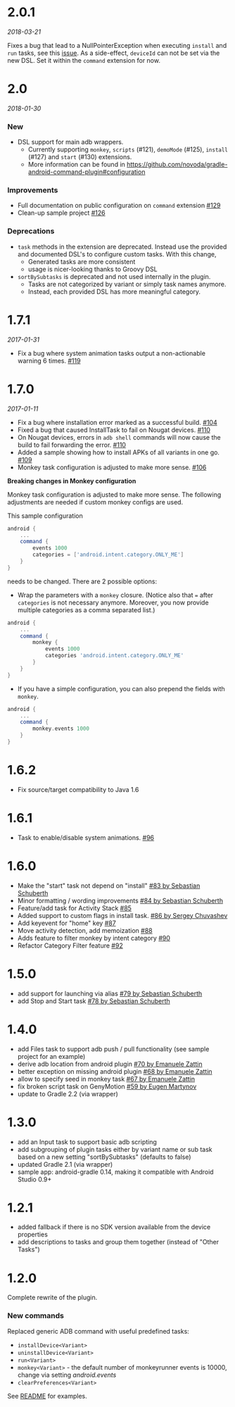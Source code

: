 # 2.0.1

_2018-03-21_

Fixes a bug that lead to a NullPointerException when executing `install` and `run` tasks, see this [issue](https://github.com/novoda/gradle-android-command-plugin/issues/138). 
As a side-effect, `deviceId` can not be set via the new DSL. Set it within the `command` extension for now.

# 2.0

_2018-01-30_

### New

- DSL support for main adb wrappers.
  - Currently supporting `monkey`, `scripts` (#121), `demoMode` (#125), `install` (#127) and `start` (#130) extensions.
  - More information can be found in https://github.com/novoda/gradle-android-command-plugin#configuration

### Improvements

- Full documentation on public configuration on `command` extension [#129](https://github.com/novoda/gradle-android-command-plugin/pull/129)
- Clean-up sample project [#126](https://github.com/novoda/gradle-android-command-plugin/pull/126)

### Deprecations

- `task` methods in the extension are deprecated. Instead use the provided and documented DSL's to configure custom tasks. With this change,
  - Generated tasks are more consistent
  - usage is nicer-looking thanks to Groovy DSL
- `sortBySubtasks` is deprecated and not used internally in the plugin.
  - Tasks are not categorized by variant or simply task names anymore.
  - Instead, each provided DSL has more meaningful category.

# 1.7.1

_2017-01-31_

- Fix a bug where system animation tasks output a non-actionable warning 6 times. [#119](https://github.com/novoda/gradle-android-command-plugin/pull/119)

# 1.7.0

_2017-01-11_

- Fix a bug where installation error marked as a successful build. [#104](https://github.com/novoda/gradle-android-command-plugin/pull/104)
- Fixed a bug that caused InstallTask to fail on Nougat devices. [#110](https://github.com/novoda/gradle-android-command-plugin/pull/110)
- On Nougat devices, errors in `adb shell` commands will now cause the build to fail forwarding the error. [#110](https://github.com/novoda/gradle-android-command-plugin/pull/110)
- Added a sample showing how to install APKs of all variants in one go. [#109](https://github.com/novoda/gradle-android-command-plugin/pull/109)
- Monkey task configuration is adjusted to make more sense. [#106](https://github.com/novoda/gradle-android-command-plugin/pull/106)

**Breaking changes in Monkey configuration**

Monkey task configuration is adjusted to make more sense. The following adjustments are needed if custom monkey configs are used.

This sample configuration 
```groovy
android {
    ...
    command {
        events 1000
        categories = ['android.intent.category.ONLY_ME']
    }
}
```
needs to be changed. There are 2 possible options:
- Wrap the parameters with a `monkey` closure. (Notice also that `=`  after `categories` is not necessary anymore. Moreover, you now provide multiple categories as a comma separated list.)
```groovy
android {
    ...
    command {
        monkey {
            events 1000
            categories 'android.intent.category.ONLY_ME'
        }
    }
}
```
- If you have a simple configuration, you can also prepend the fields with `monkey`.
```groovy
android {
    ...
    command {
        monkey.events 1000
    }
}
```

# 1.6.2
- Fix source/target compatibility to Java 1.6

# 1.6.1
- Task to enable/disable system animations. [#96](https://github.com/novoda/gradle-android-command-plugin/pull/96)

# 1.6.0
- Make the "start" task not depend on "install" [#83 by Sebastian Schuberth](https://github.com/novoda/gradle-android-command-plugin/pull/83)
- Minor formatting / wording improvements [#84 by Sebastian Schuberth](https://github.com/novoda/gradle-android-command-plugin/pull/84) 
- Feature/add task for Activity Stack [#85](https://github.com/novoda/gradle-android-command-plugin/pull/85)
- Added support to custom flags in install task. [#86 by Sergey Chuvashev](https://github.com/novoda/gradle-android-command-plugin/pull/86)
- Add keyevent for "home" key [#87](https://github.com/novoda/gradle-android-command-plugin/pull/87)
- Move activity detection, add memoization [#88](https://github.com/novoda/gradle-android-command-plugin/pull/88)
- Adds feature to filter monkey by intent category [#90](https://github.com/novoda/gradle-android-command-plugin/pull/90)
- Refactor Category Filter feature [#92](https://github.com/novoda/gradle-android-command-plugin/pull/92)

# 1.5.0
- add support for launching via alias [#79 by Sebastian Schuberth](https://github.com/novoda/gradle-android-command-plugin/pull/79)
- add Stop and Start task [#78 by Sebastian Schuberth](https://github.com/novoda/gradle-android-command-plugin/pull/78)

# 1.4.0

- add Files task to support adb push / pull functionality (see sample project for an example)
- derive adb location from android plugin [#70 by Emanuele Zattin](https://github.com/novoda/gradle-android-command-plugin/pull/70)
- better exception on missing android plugin [#68 by Emanuele Zattin](https://github.com/novoda/gradle-android-command-plugin/pull/68)
- allow to specify seed in monkey task [#67 by Emanuele Zattin](https://github.com/novoda/gradle-android-command-plugin/pull/67)
- fix broken script task on GenyMotion [#59 by Eugen Martynov](https://github.com/novoda/gradle-android-command-plugin/pull/59)
- update to Gradle 2.2 (via wrapper)

# 1.3.0

- add an Input task to support basic adb scripting
- add subgrouping of plugin tasks either by variant name or sub task based on a new setting "sortBySubtasks" (defaults to false)
- updated Gradle 2.1 (via wrapper)
- sample app: android-gradle 0.14, making it compatible with Android Studio 0.9+

# 1.2.1

- added fallback if there is no SDK version available from the device properties
- add descriptions to tasks and group them together (instead of "Other Tasks")

# 1.2.0

Complete rewrite of the plugin.

### New commands

Replaced generic ADB command with useful predefined tasks:
- `installDevice<Variant>`
- `uninstallDevice<Variant>`
- `run<Variant>`
- `monkey<Variant>` - the default number of monkeyrunner events is 10000, change via setting _android.events_
- `clearPreferences<Variant>`

See [README](https://github.com/novoda/gradle-android-command-plugin/blob/master/README.md) for examples.
